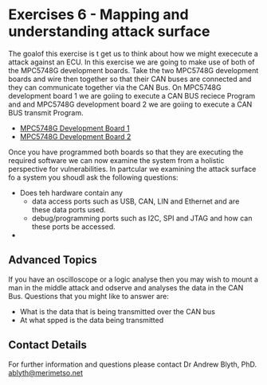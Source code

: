 # Exercises 6 - Mapping and understanding attack surface

The goalof this exercise is t get us to think about how we might exececute a attack against an ECU. In this exercise we are going to make use of both of the MPC5748G development boards. Take the two MPC5748G development boards and wire then together so that their CAN buses are connected and they can communicate together via the CAN Bus. On MPC5748G development board 1 we are goiing to execute a CAN BUS reciece Program and and MPC5748G development board 2 we are goiing to execute a CAN BUS transmit Program.

* [MPC5748G Development Board 1](https://github.com/Merimetso-Code/EmbeddedAutomotiveSecurity/blob/main/Transmit.7z)
* [MPC5748G Development Board 2](https://github.com/Merimetso-Code/EmbeddedAutomotiveSecurity/blob/main/Recieve.7z)

Once you have programmed both boards so that they are executing the required software we can now examine the system from a holistic perspective for vulnerabilities. In partcular we examining the attack surface fo a system you shoudl ask the following questions:

* Does teh hardware contain any 
    * data access ports such as USB, CAN, LIN and Ethernet and are these data ports used.
    * debug/programming ports such as I2C, SPI and JTAG and how can these ports be accessed.
* 
 
## Advanced Topics

If you have an oscilloscope or a logic analyse then you may wish to mount a man in the middle attack and odserve and analyses the data in the CAN Bus. Questions that you might like to answer are:

* What is the data that is being transmitted over the CAN bus
* At what spped is the data being transmitted

## Contact Details

For further information and questions please contact Dr Andrew Blyth, PhD. <ablyth@merimetso.net>
